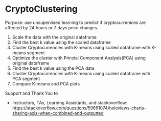 # CryptoClustering
Purpose: use unsupervised learning to predict if cryptocurrenices are affected by 24 hours or 7 days price changes. <br>
1. Scale the data with the original dataframe <br>
2. Find the best k value using the scaled dataframe <br>
3. Cluster Cryptocurrencies with K-means using scaled dataframe with K-means segment<br>
4. Optimize the cluster with Princial Component Analysis(PCA) using original dataframe <br>
5. Find the best k value using the PCA data<br>
6. Cluster Cryptocurrencies with K-means using scaled dataframe with PCA segment<br>
7. Compare K-means and PCA plots<br>

Support and Thank You to <br>
* Instructors, TAs, Learning Assistants, and stackoverflow: https://stackoverflow.com/questions/59661074/holoviews-charts-sharing-axis-when-combined-and-outputted
